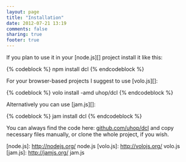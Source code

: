 ```yaml
---
layout: page
title: "Installation"
date: 2012-07-21 13:19
comments: false
sharing: true
footer: true
---
```


If you plan to use it in your [node.js][] project install it
like this:

{% codeblock %}
npm install dcl
{% endcodeblock %}

For your browser-based projects I suggest to use [volo.js][]:

{% codeblock %}
volo install -amd uhop/dcl
{% endcodeblock %}

Alternatively you can use [jam.js][]:

{% codeblock %}
jam install dcl
{% endcodeblock %}

You can always find the code here: [github.com/uhop/dcl](https://github.com/uhop/dcl)
and copy necessary files manually, or clone the whole project, if you wish.

[node.js]:  http://nodejs.org/   node.js
[volo.js]:  http://volojs.org/   volo.js
[jam.js]:   http://jamjs.org/    jam.js

